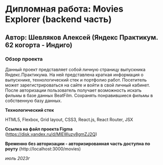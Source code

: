 # Дипломная работа: Movies Explorer (backend часть)

## Автор: Шевляков Алексей (Яндекс Практикум. 62 когорта - Индиго)

### Обзор проекта

Данный проект представляет собой личную страницу выпускника Яндекс.Практикума. На ней представлена краткая информация о выпускнике, технологический стек и портфолио работ. Посетитель может зарегистрироваться на сайте и войти в свой личный кабинет. После авторизации пользователь получает возможность искать фильмы в базе данных BeatFilm. Сохранять понравившиеся фильмы в собственную базу данных.

**Технологический стек**

HTML5, Flexbox, Grid layout, CSS3, React.js, React Router, JSX

**Ссылка на файл проекта Figma**
(https://disk.yandex.ru/d/MlEWuzy8gmZJ2Q)

**Временно без авторизации - авторизированная часть доступна по роуту**
(http://localhost:3000/movies)


_июль 2023г_


